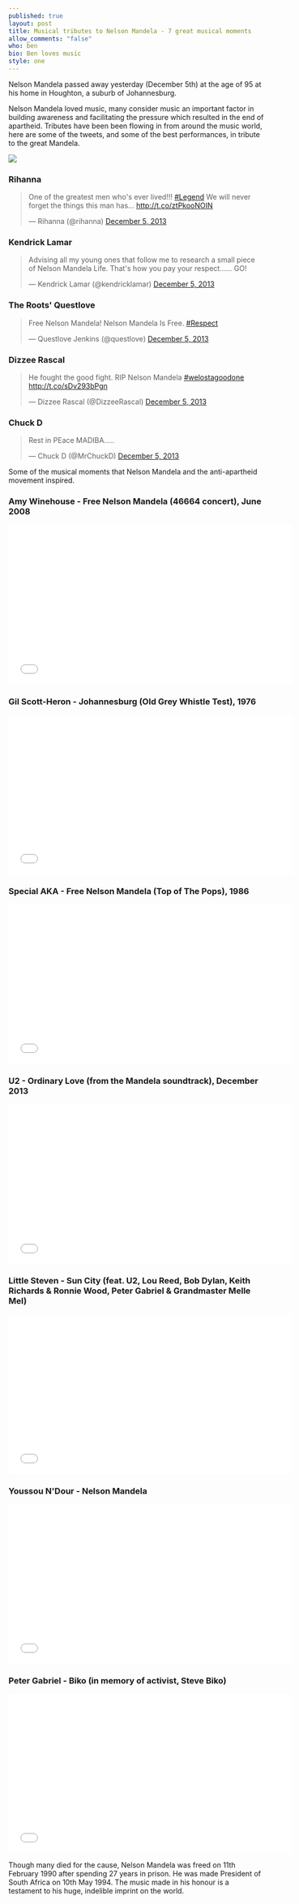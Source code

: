 ```yaml
---
published: true
layout: post
title: Musical tributes to Nelson Mandela - 7 great musical moments
allow_comments: "false"
who: ben
bio: Ben loves music
style: one
---
```


Nelson Mandela passed away yesterday (December 5th) at the age of 95 at his home in Houghton, a suburb of Johannesburg<!--excerpt-->.

Nelson Mandela loved music, many consider music an important factor in building awareness and facilitating the pressure which resulted in the end of apartheid. Tributes have been been flowing in from around the music world, here are some of the tweets, and some of the best performances, in tribute to the great Mandela.

![](/images/posts/2013-12-06-nelson-mandela.jpg)

### Rihanna
<blockquote class="twitter-tweet" lang="en"><p>One of the greatest men who&#39;s ever lived!!! <a href="https://twitter.com/search?q=%23Legend&amp;src=hash">#Legend</a> We will never forget the things this man has… <a href="http://t.co/ztPkooNOIN">http://t.co/ztPkooNOIN</a></p>&mdash; Rihanna (@rihanna) <a href="https://twitter.com/rihanna/statuses/408727427687645184">December 5, 2013</a></blockquote>

### Kendrick Lamar
<blockquote class="twitter-tweet" lang="en"><p>Advising all my young ones that follow me to research a small piece of Nelson Mandela Life. That&#39;s how you pay your respect...... GO!</p>&mdash; Kendrick Lamar (@kendricklamar) <a href="https://twitter.com/kendricklamar/statuses/408728620744470528">December 5, 2013</a></blockquote>

### The Roots' Questlove
<blockquote class="twitter-tweet" lang="en"><p>Free Nelson Mandela! Nelson Mandela Is Free. <a href="https://twitter.com/search?q=%23Respect&amp;src=hash">#Respect</a></p>&mdash; Questlove Jenkins (@questlove) <a href="https://twitter.com/questlove/statuses/408719692778319873">December 5, 2013</a></blockquote>

### Dizzee Rascal
<blockquote class="twitter-tweet" lang="en"><p>He fought the good fight. &#10;RIP Nelson Mandela <a href="https://twitter.com/search?q=%23welostagoodone&amp;src=hash">#welostagoodone</a> <a href="http://t.co/sDv293bPgn">http://t.co/sDv293bPgn</a></p>&mdash; Dizzee Rascal (@DizzeeRascal) <a href="https://twitter.com/DizzeeRascal/statuses/408717841089966080">December 5, 2013</a></blockquote>

### Chuck D
<blockquote class="twitter-tweet" lang="en"><p>Rest in PEace MADIBA…..</p>&mdash; Chuck D (@MrChuckD) <a href="https://twitter.com/MrChuckD/statuses/408722756180537345">December 5, 2013</a></blockquote>

<script src="//platform.twitter.com/widgets.js">
</script>

Some of the musical moments that Nelson Mandela and the anti-apartheid movement inspired.

### Amy Winehouse - Free Nelson Mandela (46664 concert), June 2008
<iframe width="560" height="315" src="//www.youtube.com/embed/0HiPmMMaHCk" frameborder="0" allowfullscreen="1">
</iframe>

### Gil Scott-Heron - Johannesburg (Old Grey Whistle Test), 1976
<iframe width="560" height="315" src="//www.youtube.com/embed/SvHFuJX2Ock?feature=player_embedded" frameborder="0"  allowfullscreen="1">
</iframe>

### Special AKA - Free Nelson Mandela (Top of The Pops), 1986
<iframe width="560" height="315" src="//www.youtube.com/embed/lCZKZILvE70?feature=player_embedded" frameborder="0"  allowfullscreen="1">
</iframe>

### U2 - Ordinary Love (from the Mandela soundtrack), December 2013
<iframe width="560" height="315" src="//www.youtube.com/embed/XC3ahd6Di3M?feature=player_embedded" frameborder="0"  allowfullscreen="1">
</iframe>

### Little Steven - Sun City (feat. U2, Lou Reed, Bob Dylan, Keith Richards & Ronnie Wood, Peter Gabriel & Grandmaster Melle Mel) 
<iframe width="560" height="315" src="//www.youtube.com/embed/bY3w9gLjEV4?feature=player_embedded" frameborder="0"  allowfullscreen="1">
</iframe>

### Youssou N'Dour -  Nelson Mandela
<iframe width="560" height="315" src="//www.youtube.com/embed/ZxmWfrpei-I?feature=player_embedded" frameborder="0"  allowfullscreen="1">
</iframe>

### Peter Gabriel - Biko (in memory of activist, Steve Biko)
<iframe width="560" height="315" src="//www.youtube.com/embed/MgM-1r0X5Zc?feature=player_embedded" frameborder="0"  allowfullscreen="1">
</iframe>

Though many died for the cause, Nelson Mandela was freed on 11th February 1990 after spending 27 years in prison. He was made President of South Africa on 10th May 1994. The music made in his honour is a testament to his huge, indelible imprint on the world.